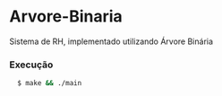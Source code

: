 # Arvore-Binaria
Sistema de RH, implementado utilizando Árvore Binária

### Execução
```sh
  $ make && ./main
```
